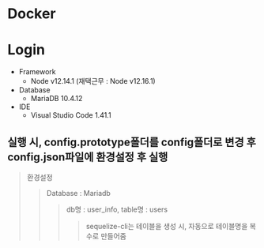# Docker
# Login
* Framework
  * Node v12.14.1 (재택근무 : Node v12.16.1)
* Database
  * MariaDB 10.4.12
* IDE
  * Visual Studio Code 1.41.1
## 실행 시, config.prototype폴더를 config폴더로 변경 후 config.json파일에 환경설정 후 실행

> 환경설정
> > Database : Mariadb
> > > db명 : user_info, table명 : users
> > > > sequelize-cli는 테이블을 생성 시, 자동으로 테이블명을 복수로 만들어줌
